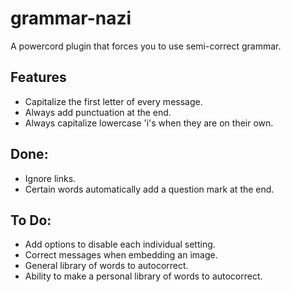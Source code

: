 # grammar-nazi
A powercord plugin that forces you to use semi-correct grammar.

## Features
* Capitalize the first letter of every message.
* Always add punctuation at the end.
* Always capitalize lowercase 'i's when they are on their own.

## Done:
* Ignore links.
* Certain words automatically add a question mark at the end.

## To Do:
* Add options to disable each individual setting.
* Correct messages when embedding an image.
* General library of words to autocorrect.
* Ability to make a personal library of words to autocorrect.
